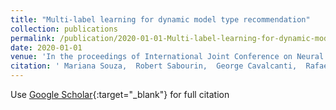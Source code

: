 ```yaml
---
title: "Multi-label learning for dynamic model type recommendation"
collection: publications
permalink: /publication/2020-01-01-Multi-label-learning-for-dynamic-model-type-recommendation
date: 2020-01-01
venue: 'In the proceedings of International Joint Conference on Neural Networks'
citation: ' Mariana Souza,  Robert Sabourin,  George Cavalcanti,  Rafael Cruz, &quot;Multi-label learning for dynamic model type recommendation.&quot; In the proceedings of International Joint Conference on Neural Networks, 2020.'
---
```

Use [Google Scholar](https://scholar.google.com/scholar?q=Multi+label+learning+for+dynamic+model+type+recommendation){:target="_blank"} for full citation